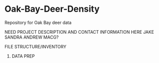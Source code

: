 # Oak-Bay-Deer-Density
Repository for Oak Bay deer data

NEED PROJECT DESCRIPTION AND CONTACT INFORMATION HERE
JAKE
SANDRA
ANDREW
MACG?

FILE STRUCTURE/INVENTORY

1. DATA PREP
